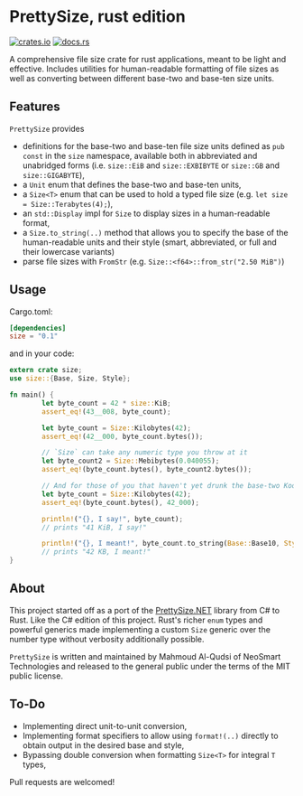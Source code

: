 # PrettySize, rust edition

[![crates.io](https://img.shields.io/crates/v/size.svg)](https://crates.io/crates/size) [![docs.rs](https://docs.rs/size/badge.svg)](https://docs.rs/crate/size)

A comprehensive file size crate for rust applications, meant to be light and effective.
Includes utilities for human-readable formatting of file sizes as well as converting
between different base-two and base-ten size units.

## Features

`PrettySize` provides

* definitions for the base-two and base-ten file size units defined as `pub const` in the
  `size` namespace, available both in abbreviated and unabridged forms (i.e. `size::EiB`
  and `size::EXBIBYTE` or `size::GB` and `size::GIGABYTE`),
* a `Unit` enum that defines the base-two and base-ten units,
* a `Size<T>` enum that can be used to hold a typed file size
  (e.g. `let size = Size::Terabytes(4);`),
* an `std::Display` impl for `Size` to display sizes in a human-readable format,
* a `Size.to_string(..)` method that allows you to specify the base of the human-readable
  units and their style (smart, abbreviated, or full and their lowercase variants)
* parse file sizes with `FromStr`
  (e.g. `Size::<f64>::from_str("2.50 MiB")`)

## Usage

Cargo.toml:

```toml
[dependencies]
size = "0.1"
```

and in your code:

```rust
extern crate size;
use size::{Base, Size, Style};

fn main() {
        let byte_count = 42 * size::KiB;
        assert_eq!(43__008, byte_count);

        let byte_count = Size::Kilobytes(42);
        assert_eq!(42__000, byte_count.bytes());

        // `Size` can take any numeric type you throw at it
        let byte_count2 = Size::Mebibytes(0.040055);
        assert_eq!(byte_count.bytes(), byte_count2.bytes());

        // And for those of you that haven't yet drunk the base-two Kool-Aid:
        let byte_count = Size::Kilobytes(42);
        assert_eq!(byte_count.bytes(), 42_000);

        println!("{}, I say!", byte_count);
        // prints "41 KiB, I say!"

        println!("{}, I meant!", byte_count.to_string(Base::Base10, Style::Abbreviated));
        // prints "42 KB, I meant!"
}
```

## About

This project started off as a port of the
[PrettySize.NET](https://github.com/neosmart/PrettySize.net) library from C# to Rust. Like
the C# edition of this project. Rust's richer `enum` types and powerful generics made
implementing a custom `Size` generic over the number type without verbosity additionally
possible.

`PrettySize` is written and maintained by Mahmoud Al-Qudsi of NeoSmart Technologies and
released to the general public under the terms of the MIT public license.

## To-Do

* Implementing direct unit-to-unit conversion,
* Implementing format specifiers to allow using `format!(..)` directly to obtain output in
  the desired base and style,
* Bypassing double conversion when formatting `Size<T>` for integral `T` types,

Pull requests are welcomed!
